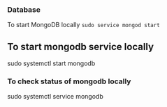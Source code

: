 ### Database

To start MongoDB locally `sudo service mongod start`

## To start mongodb service locally

sudo systemctl start mongodb

### To check status of mongodb locally

sudo systemctl service mongodb
